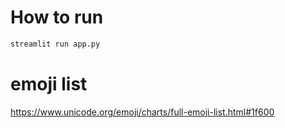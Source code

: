 # How to run

```sh
streamlit run app.py
```

# emoji list
https://www.unicode.org/emoji/charts/full-emoji-list.html#1f600